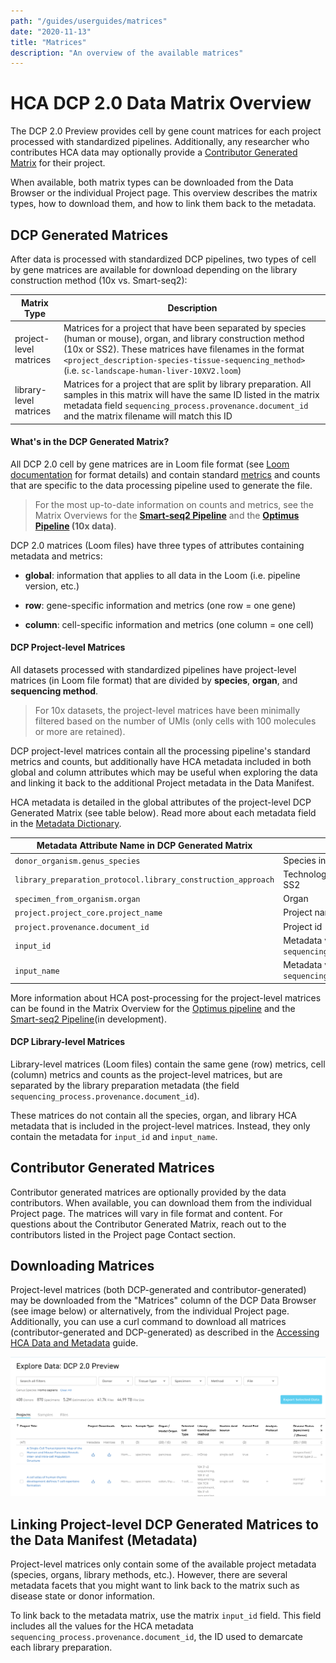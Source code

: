 ```yaml
---
path: "/guides/userguides/matrices"
date: "2020-11-13"
title: "Matrices"
description: "An overview of the available matrices"
---
```


# HCA DCP 2.0 Data Matrix Overview 

The DCP 2.0 Preview provides cell by gene count matrices for each project processed with standardized pipelines. Additionally, any researcher who contributes HCA data may optionally provide a [Contributor Generated Matrix](#contributor-generated-matrices) for their project. 

When available, both matrix types can be downloaded from the Data Browser or the individual Project page. This overview describes the matrix types, how to download them, and how to link them back to the metadata.

## DCP Generated Matrices
After data is processed with standardized DCP pipelines, two types of cell by gene matrices are available for download depending on the library construction method (10x vs. Smart-seq2):

| Matrix Type | Description |
| --- | --- |
| project-level matrices | Matrices for a project that have been separated by species (human or mouse), organ, and library construction method (10x or SS2). These matrices have filenames in the format `<project_description-species-tissue-sequencing_method>` (i.e. `sc-landscape-human-liver-10XV2.loom`)|
| library-level matrices | Matrices for a project that are split by library preparation. All samples in this matrix will have the same ID listed in the matrix metadata field `sequencing_process.provenance.document_id` and the matrix filename will match this ID |


#### What's in the DCP Generated Matrix? 

All DCP 2.0 cell by gene matrices are in Loom file format (see [Loom documentation](http://linnarssonlab.org/loompy/index.html#) for format details) and contain standard [metrics](/pipelines/hca-pipelines/data-processing-pipelines/qc-metrics) and counts that are specific to the data processing pipeline used to generate the file. 

> For the most up-to-date information on counts and metrics, see the Matrix Overviews for the **[Smart-seq2 Pipeline](https://broadinstitute.github.io/warp/documentation/Pipelines/Smart-seq2_Multi_Sample_Pipeline/Loom_schema.html)** and the **[Optimus Pipeline](https://broadinstitute.github.io/warp/documentation/Pipelines/Optimus_Pipeline/Loom_schema.html) (10x data)**.

DCP 2.0 matrices (Loom files) have three types of attributes containing metadata and metrics:
- **global**: information that applies to all data in the Loom (i.e. pipeline version, etc.)

- **row**: gene-specific information and metrics (one row = one gene)

- **column**: cell-specific information and metrics (one column = one cell)


#### DCP Project-level Matrices
All datasets processed with standardized pipelines have project-level matrices (in Loom file format) that are divided by **species**, **organ**, and **sequencing method**. 

> For 10x datasets, the project-level matrices have been minimally filtered based on the number of UMIs (only cells with 100 molecules or more are retained).

DCP project-level matrices contain all the processing pipeline's standard metrics and counts, but additionally have HCA metadata included in both global and column attributes which may be useful when exploring the data and linking it back to the additional Project metadata in the Data Manifest. 

HCA metadata is detailed in the global attributes of the project-level DCP Generated Matrix (see table below). Read more about each metadata field in the [Metadata Dictionary](/metadata/). 

| Metadata Attribute Name in DCP Generated Matrix | Metadata Description | 
| --- | --- |
| `donor_organism.genus_species` | Species information; human or mouse |
| `library_preparation_protocol.library_construction_approach` | Technology used for library preparation, i.e 10x or SS2 |
| `specimen_from_organism.organ` | Organ |	
| `project.project_core.project_name` | Project name |
| `project.provenance.document_id` | Project id |
| `input_id` | Metadata values for  `sequencing_process.provenance.document_id` |
| `input_name` | Metadata values for `sequencing_input.biomaterial_core.biomaterial_id` |

More information about HCA post-processing for the project-level matrices can be found in the Matrix Overview for the [Optimus pipeline](https://broadinstitute.github.io/warp/documentation/Pipelines/Optimus_Pipeline/Loom_schema.html#hca-data-coordination-platform-matrix-processing) and the [Smart-seq2 Pipeline](https://broadinstitute.github.io/warp/documentation/Pipelines/Smart-seq2_Multi_Sample_Pipeline/Loom_schema.html#table-2-column-attributes-cell-metrics)(in development). 

#### DCP Library-level Matrices 
Library-level matrices (Loom files) contain the same gene (row) metrics, cell (column) metrics and counts as the project-level matrices, but are separated by the library preparation metadata (the field `sequencing_process.provenance.document_id`).

These matrices do not contain all the species, organ, and library HCA metadata that is included in the project-level matrices. Instead, they only contain the metadata for `input_id` and `input_name`. 

## Contributor Generated Matrices
Contributor generated matrices are optionally provided by the data contributors. When available, you can download them from the individual Project page. The matrices will vary in file format and content. For questions about the Contributor Generated Matrix, reach out to the contributors listed in the Project page Contact section.

## Downloading Matrices
Project-level matrices (both DCP-generated and contributor-generated) may be downloaded from the "Matrices" column of the DCP Data Browser (see image below) or alternatively, from the individual Project page. Additionally, you can use a curl command to download all matrices (contributor-generated and DCP-generated) as described in the [Accessing HCA Data and Metadata](/quick-start-guide) guide.

![Browsing Projects in the Data Explorer](../_images/explore_dcp_2.png "Exploring Projects")

## Linking Project-level DCP Generated Matrices to the Data Manifest (Metadata)
Project-level matrices only contain some of the available project metadata (species, organs, library methods, etc.). However, there are several metadata facets that you might want to link back to the matrix such as disease state or donor information. 

To link back to the metadata matrix, use the matrix `input_id` field. This field includes all the values for the HCA metadata `sequencing_process.provenance.document_id`, the ID used to demarcate each library preparation. 




